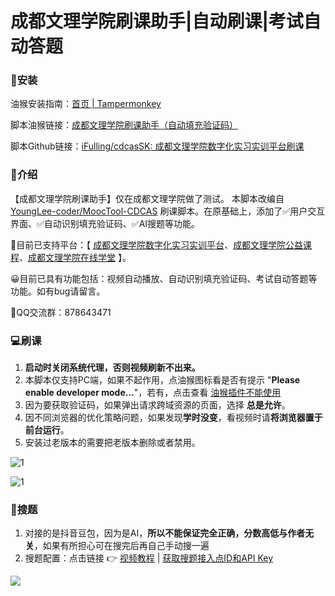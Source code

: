 # 成都文理学院刷课助手|自动刷课|考试自动答题

### 💽安装

油猴安装指南：[首页 | Tampermonkey](https://www.tampermonkey.net/index.php?locale=zh)

脚本油猴链接：[成都文理学院刷课助手（自动填充验证码）](https://greasyfork.org/zh-CN/scripts/512596)

脚本Github链接：[iFulling/cdcasSK: 成都文理学院数字化实习实训平台刷课](https://github.com/iFulling/cdcasSK)

### 📖介绍

【成都文理学院刷课助手】仅在成都文理学院做了测试。 本脚本改编自 [YoungLee-coder/MoocTool-CDCAS](https://github.com/YoungLee-coder/MoocTool-CDCAS) 刷课脚本。在原基础上，添加了✅用户交互界面、✅自动识别填充验证码、✅AI搜题等功能。

🚀目前已支持平台：【 [成都文理学院数字化实习实训平台](https://zxshixun.cdcas.com/)、[成都文理学院公益课程](https://gyxy.cdcas.com/)、[成都文理学院在线学堂](https://mooc.cdcas.com/) 】。

😀目前已具有功能包括：视频自动播放、自动识别填充验证码、考试自动答题等功能。如有bug请留言。

🐧QQ交流群：878643471

### 💻刷课

1. **启动时关闭系统代理，否则视频刷新不出来。**
2. 本脚本仅支持PC端，如果不起作用，点油猴图标看是否有提示 "**Please enable developer mode...**"，若有，点击查看 [油猴插件不能使用](https://www.baidu.com/s?wd=油猴PleaseEnableDeveloper)
3. 因为要获取验证码，如果弹出请求跨域资源的页面，选择 **总是允许**。
4. 因不同浏览器的优化策略问题，如果发现**学时没变**，看视频时请**将浏览器置于前台运行**。
5. 安装过老版本的需要把老版本删除或者禁用。

![1](https://s21.ax1x.com/2025/02/27/pE3oC1U.png)

![1](https://s21.ax1x.com/2025/02/27/pE3oPcF.png)

### 📝搜题

1. 对接的是抖音豆包，因为是AI，**所以不能保证完全正确，分数高低与作者无关**，如果有所担心可在搜完后再自己手动搜一遍
2. 搜题配置：点击链接 👉 [视频教程](https://pan.baidu.com/s/1YMk6Fqv6Bmr1jU0FlQXqNQ?pwd=6666) | [获取搜题接入点ID和API Key](https://kdocs.cn/l/clJtV1RU8GDe)

![](https://s21.ax1x.com/2025/02/27/pE3o9pT.png)